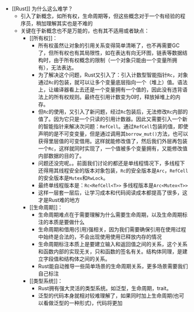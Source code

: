 - [[Rust]] 为什么这么难学？
	- 引入了新概念，如所有权，生命周期等，但这些概念对于一个有经验的程序员，稍加理解其实也是不难的
	- 关键在于新概念也不是万能的，也有其不适用或者缺点：
		- [[所有权]]：
			- 所有权虽然让对象的引用关系变得简单清晰了，也不再需要GC了，但所有权也有其局限性，如在表达有向无环图，链表等数据结构时，由于所有权概念的限制（一个对象只能由一个变量所拥有），无法表达。
			- 为了解决这个问题，Rust又引入了：引入计数型智能指针`Rc`，对象通过`Rc`的包装，就可以让多个变量底层指向一个（堆上）值。语法上，让编译器看上去还是一个变量拥有一个值的，因此没有违背语法上的所有权规则。最终在引用计数变为0时，释放掉堆上的内存。
			- 但`Rc`的使用，又引入了新问题，经过`Rc`包装后，无法修改`Rc`内部的值了。因为它只是一个只读的引用计数器。因此又需要引入一个新的智能指针来解决次问题：`RefCell`。通过`RefCell`包装的值，即使声明的是不可变变量，但是通过调用其`borrow_mut()`方法，也可以获得里层值的可变借用。这样就能修改值了，然后我们外层再包装一个`Rc`，这样就同时实现了，一个值被多个变量拥有，又能修改值内部数据的目的了。
			- 问题还没完呢。。前面我们讨论的都还是单线程情况下，多线程下还得用其线程安全的版本对象包装，`Rc`的安全版本是`Arc`，`RefCell`的安全版本是`Mutex`和`RwLock`。
			- 最终单线程版本是：`Rc<RefCell<T>>` 多线程版本是`Arc<Mutex<T>>`
			- 这样一层套一层后，让学习成本和代码阅读成本都提高了很多，这才是Rust难的地方
		- [[生命周期]]：
			- 生命周期难点在于需要理解为什么需要生命周期，以及生命周期标注的本质是要做什么
			- 生命周期和借用(引用)强相关，因为我们需要确保引用在使用过程中始终是合法的，不会出现使用使用已释放内存的情况
			- 生命周期标注本质上是要建立输入和返回值之间的关系，这个关系和函数内部的实现无关，只和函数的签名有关。结构体同理，是建立字段值和结构体之间的关系。
			- Rust能自动推导一些简单场景的生命周期关系，更多场景需要我们自己标注
		- [[类型系统]]：
			- Rust拥有强大灵活的类型系统。如泛型，生命周期，trait。
			- 泛型的代码本身就相对较难理解了，如果同时加上生命周期(也可以看做泛型的一种形式)，代码将更加